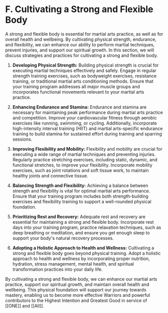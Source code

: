 # F. Cultivating a Strong and Flexible Body

A strong and flexible body is essential for martial arts practice, as well as for overall health and wellbeing. By cultivating physical strength, endurance, and flexibility, we can enhance our ability to perform martial techniques, prevent injuries, and support our spiritual growth. In this section, we will discuss strategies and practices for cultivating a strong and flexible body.

1.  **Developing Physical Strength:** Building physical strength is crucial for executing martial techniques effectively and safely. Engage in regular strength training exercises, such as bodyweight exercises, resistance training, or traditional martial arts conditioning methods. Ensure that your training program addresses all major muscle groups and incorporates functional movements relevant to your martial arts practice.
    
2.  **Enhancing Endurance and Stamina:** Endurance and stamina are necessary for maintaining peak performance during martial arts practice and competition. Improve your cardiovascular fitness through aerobic exercises like running, swimming, or cycling. Additionally, incorporate high-intensity interval training (HIIT) and martial arts-specific endurance training to build stamina for sustained effort during training and sparring sessions.
    
3.  **Improving Flexibility and Mobility:** Flexibility and mobility are crucial for executing a wide range of martial techniques and preventing injuries. Regularly practice stretching exercises, including static, dynamic, and functional stretches, to improve your flexibility. Incorporate mobility exercises, such as joint rotations and soft tissue work, to maintain healthy joints and connective tissue.
    
4.  **Balancing Strength and Flexibility:** Achieving a balance between strength and flexibility is vital for optimal martial arts performance. Ensure that your training program includes both strength-building exercises and flexibility training to support a well-rounded physical foundation.
    
5.  **Prioritizing Rest and Recovery:** Adequate rest and recovery are essential for maintaining a strong and flexible body. Incorporate rest days into your training program, practice relaxation techniques, such as deep breathing or meditation, and ensure you get enough sleep to support your body's natural recovery processes.
    
6.  **Adopting a Holistic Approach to Health and Wellness:** Cultivating a strong and flexible body goes beyond physical training. Adopt a holistic approach to health and wellness by incorporating proper nutrition, hydration, stress management, mental health, and spiritual transformation practices into your daily life.
    

By cultivating a strong and flexible body, we can enhance our martial arts practice, support our spiritual growth, and maintain overall health and wellbeing. This physical foundation will support our journey towards mastery, enabling us to become more effective Warriors and powerful contributors to the Highest Intention and Greatest Good in service of [[ONE]] and [[All]].